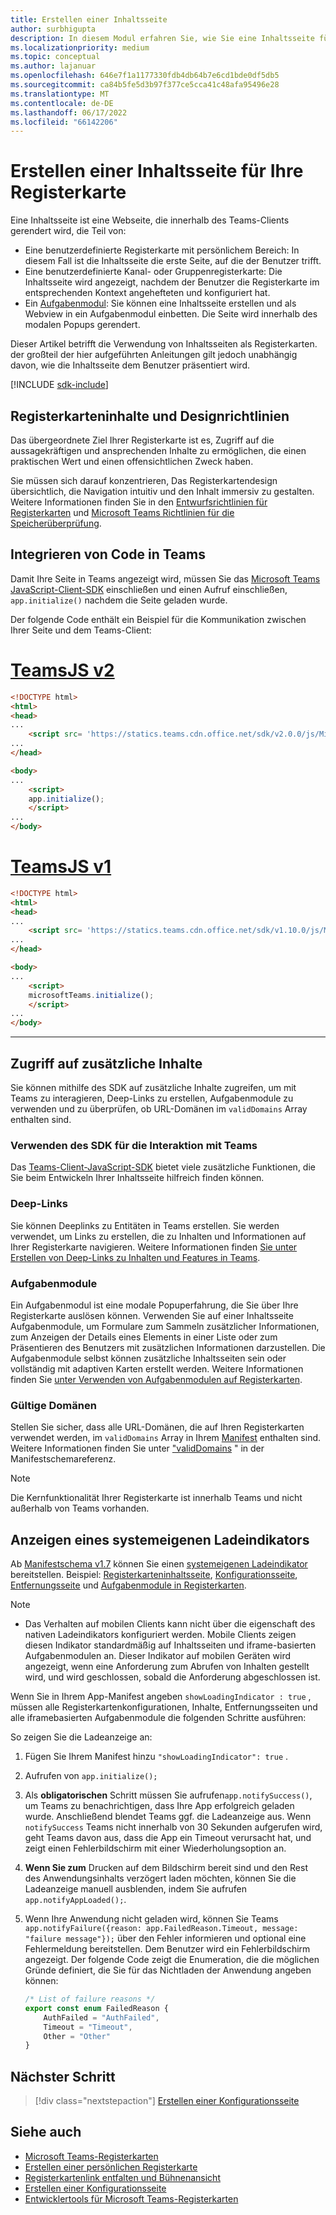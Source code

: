 ```yaml
---
title: Erstellen einer Inhaltsseite
author: surbhigupta
description: In diesem Modul erfahren Sie, wie Sie eine Inhaltsseite für Ihre Registerkarten- und Registerkarteninhalte und Designrichtlinien erstellen.
ms.localizationpriority: medium
ms.topic: conceptual
ms.author: lajanuar
ms.openlocfilehash: 646e7f1a1177330fdb4db64b7e6cd1bde0df5db5
ms.sourcegitcommit: ca84b5fe5d3b97f377ce5cca41c48afa95496e28
ms.translationtype: MT
ms.contentlocale: de-DE
ms.lasthandoff: 06/17/2022
ms.locfileid: "66142206"
---
```

# <a name="create-a-content-page-for-your-tab"></a>Erstellen einer Inhaltsseite für Ihre Registerkarte

Eine Inhaltsseite ist eine Webseite, die innerhalb des Teams-Clients gerendert wird, die Teil von:

* Eine benutzerdefinierte Registerkarte mit persönlichem Bereich: In diesem Fall ist die Inhaltsseite die erste Seite, auf die der Benutzer trifft.
* Eine benutzerdefinierte Kanal- oder Gruppenregisterkarte: Die Inhaltsseite wird angezeigt, nachdem der Benutzer die Registerkarte im entsprechenden Kontext angehefteten und konfiguriert hat.
* Ein [Aufgabenmodul](~/task-modules-and-cards/what-are-task-modules.md): Sie können eine Inhaltsseite erstellen und als Webview in ein Aufgabenmodul einbetten. Die Seite wird innerhalb des modalen Popups gerendert.

Dieser Artikel betrifft die Verwendung von Inhaltsseiten als Registerkarten. der großteil der hier aufgeführten Anleitungen gilt jedoch unabhängig davon, wie die Inhaltsseite dem Benutzer präsentiert wird.

[!INCLUDE [sdk-include](~/includes/sdk-include.md)]

## <a name="tab-content-and-design-guidelines"></a>Registerkarteninhalte und Designrichtlinien

Das übergeordnete Ziel Ihrer Registerkarte ist es, Zugriff auf die aussagekräftigen und ansprechenden Inhalte zu ermöglichen, die einen praktischen Wert und einen offensichtlichen Zweck haben. 

Sie müssen sich darauf konzentrieren, Das Registerkartendesign übersichtlich, die Navigation intuitiv und den Inhalt immersiv zu gestalten. Weitere Informationen finden Sie in den [Entwurfsrichtlinien für Registerkarten](~/tabs/design/tabs.md) und [Microsoft Teams Richtlinien für die Speicherüberprüfung](~/concepts/deploy-and-publish/appsource/prepare/teams-store-validation-guidelines.md).

## <a name="integrate-your-code-with-teams"></a>Integrieren von Code in Teams

Damit Ihre Seite in Teams angezeigt wird, müssen Sie das [Microsoft Teams JavaScript-Client-SDK](/javascript/api/overview/msteams-client?view=msteams-client-js-latest&preserve-view=true) einschließen und einen Aufruf einschließen, `app.initialize()` nachdem die Seite geladen wurde.

Der folgende Code enthält ein Beispiel für die Kommunikation zwischen Ihrer Seite und dem Teams-Client:

# <a name="teamsjs-v2"></a>[TeamsJS v2](#tab/teamsjs-v2)

```html
<!DOCTYPE html>
<html>
<head>
...
    <script src= 'https://statics.teams.cdn.office.net/sdk/v2.0.0/js/MicrosoftTeams.min.js'></script>
...
</head>

<body>
...
    <script>
    app.initialize();
    </script>
...
</body>
```

# <a name="teamsjs-v1"></a>[TeamsJS v1](#tab/teamsjs-v1)

```html
<!DOCTYPE html>
<html>
<head>
...
    <script src= 'https://statics.teams.cdn.office.net/sdk/v1.10.0/js/MicrosoftTeams.min.js'></script>
...
</head>

<body>
...
    <script>
    microsoftTeams.initialize();
    </script>
...
</body>
```

***

## <a name="access-additional-content"></a>Zugriff auf zusätzliche Inhalte

Sie können mithilfe des SDK auf zusätzliche Inhalte zugreifen, um mit Teams zu interagieren, Deep-Links zu erstellen, Aufgabenmodule zu verwenden und zu überprüfen, ob URL-Domänen im `validDomains` Array enthalten sind.

### <a name="use-the-sdk-to-interact-with-teams"></a>Verwenden des SDK für die Interaktion mit Teams

Das [Teams-Client-JavaScript-SDK](~/tabs/how-to/using-teams-client-sdk.md) bietet viele zusätzliche Funktionen, die Sie beim Entwickeln Ihrer Inhaltsseite hilfreich finden können.

### <a name="deep-links"></a>Deep-Links

Sie können Deeplinks zu Entitäten in Teams erstellen. Sie werden verwendet, um Links zu erstellen, die zu Inhalten und Informationen auf Ihrer Registerkarte navigieren. Weitere Informationen finden [Sie unter Erstellen von Deep-Links zu Inhalten und Features in Teams](~/concepts/build-and-test/deep-links.md).

### <a name="task-modules"></a>Aufgabenmodule

Ein Aufgabenmodul ist eine modale Popuperfahrung, die Sie über Ihre Registerkarte auslösen können. Verwenden Sie auf einer Inhaltsseite Aufgabenmodule, um Formulare zum Sammeln zusätzlicher Informationen, zum Anzeigen der Details eines Elements in einer Liste oder zum Präsentieren des Benutzers mit zusätzlichen Informationen darzustellen. Die Aufgabenmodule selbst können zusätzliche Inhaltsseiten sein oder vollständig mit adaptiven Karten erstellt werden. Weitere Informationen finden Sie [unter Verwenden von Aufgabenmodulen auf Registerkarten](~/task-modules-and-cards/task-modules/task-modules-tabs.md).

### <a name="valid-domains"></a>Gültige Domänen

Stellen Sie sicher, dass alle URL-Domänen, die auf Ihren Registerkarten verwendet werden, im `validDomains` Array in Ihrem [Manifest](~/concepts/build-and-test/apps-package.md) enthalten sind. Weitere Informationen finden Sie unter ["validDomains](~/resources/schema/manifest-schema.md#validdomains) " in der Manifestschemareferenz.

> [!NOTE]
> Die Kernfunktionalität Ihrer Registerkarte ist innerhalb Teams und nicht außerhalb von Teams vorhanden.

## <a name="show-a-native-loading-indicator"></a>Anzeigen eines systemeigenen Ladeindikators

Ab [Manifestschema v1.7](../../../resources/schema/manifest-schema.md) können Sie einen [systemeigenen Ladeindikator](../../../resources/schema/manifest-schema.md#showloadingindicator) bereitstellen. Beispiel: [Registerkarteninhaltsseite](#integrate-your-code-with-teams), [Konfigurationsseite](configuration-page.md), [Entfernungsseite](removal-page.md) und [Aufgabenmodule in Registerkarten](../../../task-modules-and-cards/task-modules/task-modules-tabs.md).

> [!NOTE]
>
> * Das Verhalten auf mobilen Clients kann nicht über die eigenschaft des nativen Ladeindikators konfiguriert werden. Mobile Clients zeigen diesen Indikator standardmäßig auf Inhaltsseiten und iframe-basierten Aufgabenmodulen an. Dieser Indikator auf mobilen Geräten wird angezeigt, wenn eine Anforderung zum Abrufen von Inhalten gestellt wird, und wird geschlossen, sobald die Anforderung abgeschlossen ist.

Wenn Sie in Ihrem App-Manifest angeben `showLoadingIndicator : true`  , müssen alle Registerkartenkonfigurationen, Inhalte, Entfernungsseiten und alle iframebasierten Aufgabenmodule die folgenden Schritte ausführen:

So zeigen Sie die Ladeanzeige an:

1. Fügen Sie Ihrem Manifest hinzu `"showLoadingIndicator": true` .
1. Aufrufen von `app.initialize();`
1. Als **obligatorischen** Schritt müssen Sie aufrufen`app.notifySuccess()`, um Teams zu benachrichtigen, dass Ihre App erfolgreich geladen wurde. Anschließend blendet Teams ggf. die Ladeanzeige aus. Wenn `notifySuccess` Teams nicht innerhalb von 30 Sekunden aufgerufen wird, geht Teams davon aus, dass die App ein Timeout verursacht hat, und zeigt einen Fehlerbildschirm mit einer Wiederholungsoption an.
1. **Wenn Sie zum** Drucken auf dem Bildschirm bereit sind und den Rest des Anwendungsinhalts verzögert laden möchten, können Sie die Ladeanzeige manuell ausblenden, indem Sie aufrufen `app.notifyAppLoaded();`.
1. Wenn Ihre Anwendung nicht geladen wird, können Sie Teams `app.notifyFailure({reason: app.FailedReason.Timeout, message: "failure message"});` über den Fehler informieren und optional eine Fehlermeldung bereitstellen. Dem Benutzer wird ein Fehlerbildschirm angezeigt. Der folgende Code zeigt die Enumeration, die die möglichen Gründe definiert, die Sie für das Nichtladen der Anwendung angeben können:

    ```typescript
    /* List of failure reasons */
    export const enum FailedReason {
        AuthFailed = "AuthFailed",
        Timeout = "Timeout",
        Other = "Other"
    }
    ```

## <a name="next-step"></a>Nächster Schritt

> [!div class="nextstepaction"]
> [Erstellen einer Konfigurationsseite](~/tabs/how-to/create-tab-pages/configuration-page.md)

## <a name="see-also"></a>Siehe auch

* [Microsoft Teams-Registerkarten](~/tabs/what-are-tabs.md)
* [Erstellen einer persönlichen Registerkarte](~/tabs/how-to/create-personal-tab.md)
* [Registerkartenlink entfalten und Bühnenansicht](~/tabs/tabs-link-unfurling.md)
* [Erstellen einer Konfigurationsseite](~/tabs/how-to/create-tab-pages/configuration-page.md)
* [Entwicklertools für Microsoft Teams-Registerkarten](~/tabs/how-to/developer-tools.md)
